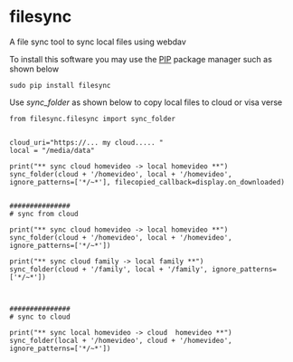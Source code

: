 # filesync
A file sync tool to sync local files using webdav

To install this software you may use the [PIP](https://realpython.com/what-is-pip/) package manager such as shown below
```
sudo pip install filesync
```

Use *sync_folder* as shown below to copy local files to cloud or visa verse

```
from filesync.filesync import sync_folder


cloud_uri="https://... my cloud..... "
local = "/media/data"

print("** sync cloud homevideo -> local homevideo **")
sync_folder(cloud + '/homevideo', local + '/homevideo', ignore_patterns=['*/~*'], filecopied_callback=display.on_downloaded)


###############
# sync from cloud

print("** sync cloud homevideo -> local homevideo **")
sync_folder(cloud + '/homevideo', local + '/homevideo', ignore_patterns=['*/~*'])

print("** sync cloud family -> local family **")
sync_folder(cloud + '/family', local + '/family', ignore_patterns=['*/~*'])



###############
# sync to cloud

print("** sync local homevideo -> cloud  homevideo **")
sync_folder(local + '/homevideo', cloud + '/homevideo', ignore_patterns=['*/~*'])
```

